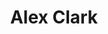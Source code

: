 ---
title: "Alex Clark"
presenter_id: alex_clark
position: SFIM IT Specialist
start_date: 2003
end_date: 2006
email: 
phone: 
photo:
status: former
layout: member 
---